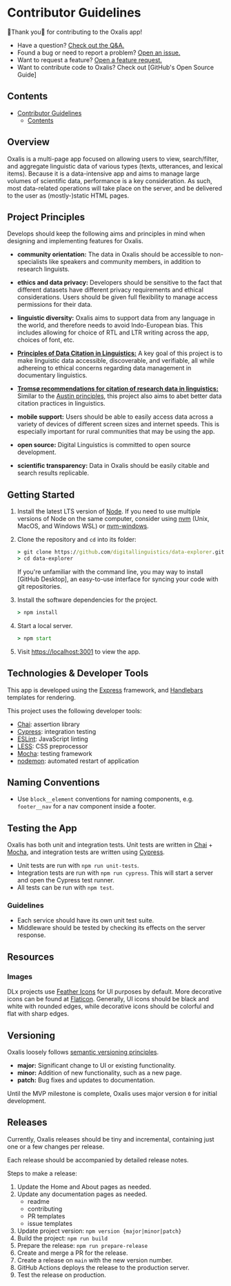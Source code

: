 # Contributor Guidelines

🌟Thank you🌟 for contributing to the Oxalis app!

- Have a question? [Check out the Q&A.][discussions]
- Found a bug or need to report a problem? [Open an issue.][bug-report]
- Want to request a feature? [Open a feature request.][feature-request]
- Want to contribute code to Oxalis? Check out [GitHub's Open Source Guide]

## Contents

- [Contributor Guidelines](#contributor-guidelines)
  - [Contents](#contents)

## Overview

Oxalis is a multi-page app focused on allowing users to view, search/filter, and aggregate linguistic data of various types (texts, utterances, and lexical items). Because it is a data-intensive app and aims to manage large volumes of scientific data, performance is a key consideration. As such, most data-related operations will take place on the server, and be delivered to the user as (mostly-)static HTML pages.

## Project Principles

Develops should keep the following aims and principles in mind when designing and implementing features for Oxalis.

- **community orientation:** The data in Oxalis should be accessible to non-specialists like speakers and community members, in addition to research linguists.

- **ethics and data privacy:** Developers should be sensitive to the fact that different datasets have different privacy requirements and ethical considerations. Users should be given full flexibility to manage access permissions for their data.

- **linguistic diversity:** Oxalis aims to support data from any language in the world, and therefore needs to avoid Indo-European bias. This includes allowing for choice of RTL and LTR writing across the app, choices of font, etc.

- [**Principles of Data Citation in Linguistics:**][Austin] A key goal of this project is to make linguistic data accessible, discoverable, and verifiable, all while adhereing to ethical concerns regarding data management in documentary linguistics.

- [**Tromsø recommendations for citation of research data in linguistics:**][Tromso] Similar to the [Austin principles][Austin], this project also aims to abet better data citation practices in linguistics.

- **mobile support:** Users should be able to easily access data across a variety of devices of different screen sizes and internet speeds. This is especially important for rural communities that may be using the app.

- **open source:** Digital Linguistics is committed to open source development.

- **scientific transparency:** Data in Oxalis should be easily citable and search results replicable.

## Getting Started

1. Install the latest LTS version of [Node]. If you need to use multiple versions of Node on the same computer, consider using [nvm] (Unix, MacOS, and Windows WSL) or [nvm-windows].

2. Clone the repository and `cd` into its folder:

    ```cmd
    > git clone https://github.com/digitallinguistics/data-explorer.git
    > cd data-explorer
    ```

    If you're unfamiliar with the command line, you may way to install [GitHub Desktop], an easy-to-use interface for syncing your code with git repositories.

3. Install the software dependencies for the project.

    ```cmd
    > npm install
    ```

4. Start a local server.

    ```cmd
    > npm start
    ```

5. Visit <https://localhost:3001> to view the app.

## Technologies & Developer Tools

This app is developed using the [Express] framework, and [Handlebars] templates for rendering.

This project uses the following developer tools:

- [Chai]: assertion library
- [Cypress]: integration testing
- [ESLint]: JavaScript linting
- [LESS]: CSS preprocessor
- [Mocha]: testing framework
- [nodemon]: automated restart of application

## Naming Conventions

- Use `block__element` conventions for naming components, e.g. `footer__nav` for a nav component inside a footer.

## Testing the App

Oxalis has both unit and integration tests. Unit tests are written in [Chai] + [Mocha], and integration tests are written using [Cypress].

- Unit tests are run with `npm run unit-tests`.
- Integration tests are run with `npm run cypress`. This will start a server and open the Cypress test runner.
- All tests can be run with `npm test`.

### Guidelines

- Each service should have its own unit test suite.
- Middleware should be tested by checking its effects on the server response.

## Resources

### Images

DLx projects use [Feather Icons][Feather] for UI purposes by default. More decorative icons can be found at [Flaticon]. Generally, UI icons should be black and white with rounded edges, while decorative icons should be colorful and flat with sharp edges.

## Versioning

Oxalis loosely follows [semantic versioning principles][semver].

- **major:** Significant change to UI or existing functionality.
- **minor:** Addition of new functionality, such as a new page.
- **patch:** Bug fixes and updates to documentation.

Until the MVP milestone is complete, Oxalis uses major version `0` for initial development.

## Releases

Currently, Oxalis releases should be tiny and incremental, containing just one or a few changes per release.

Each release should be accompanied by detailed release notes.

Steps to make a release:

1. Update the Home and About pages as needed.
2. Update any documentation pages as needed.
   - readme
   - contributing
   - PR templates
   - issue templates
3. Update project version: `npm version {major|minor|patch}`
4. Build the project: `npm run build`
5. Prepare the release: `npm run prepare-release`
6. Create and merge a PR for the release.
7. Create a release on `main` with the new version number.
8. GitHub Actions deploys the release to the production server.
9. Test the release on production.

<!-- LINKS -->
[Austin]:          https://site.uit.no/linguisticsdatacitation/austinprinciples/
[bug-report]:      https://github.com/digitallinguistics/data-explorer/issues/new?labels=🐞%20bug&template=bug_report.md
[Chai]:            https://www.chaijs.com/
[discussions]:     https://github.com/digitallinguistics/data-explorer/discussions/categories/q-a
[Cypress]:         https://www.cypress.io/
[ESLint]:          https://eslint.org/
[Express]:         http://expressjs.com/
[Feather]:         https://feathericons.com/
[feature-request]: https://github.com/digitallinguistics/data-explorer/issues/new?labels=🎁%20feature&template=feature_request.md
[Flaticon]:        https://www.flaticon.com/
[Handlebars]:      https://handlebarsjs.com/
[LESS]:            https://lesscss.org/
[Mocha]:           https://mochajs.org/
[Node]:            https://nodejs.org/en/
[nodemon]:         https://nodemon.io/
[nvm]:             https://github.com/nvm-sh/nvm
[nvm-windows]:     https://github.com/coreybutler/nvm-windows
[semver]:          https://semver.org/
[Tromso]:          https://www.rd-alliance.org/group/linguistics-data-ig/outcomes/troms%C3%B8-recommendations-citation-research-data-linguistics
